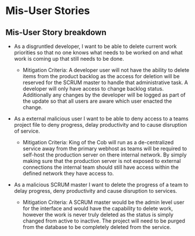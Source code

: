 # Mis-User Stories

## Mis-User Story breakdown

* As a disgruntled developer, I want to be able to delete current work priorities so that no one knows what needs to be worked on and what work is coming up that still needs to be done.

  * Mitigation Criteria: A developer user will not have the ability to delete items from the product backlog as the access for deletion will be reserved for the SCRUM master to handle that administrative task. A developer will only have access to change backlog status. Additionally any changes by the developer will be logged as part of the update so that all users are aware which user enacted the change.

* As a external malicious user I want to be able to deny access to a teams project file to deny progress, delay productivity and to cause disruption of service.

  * Mitigation Criteria: King of the Cob will run as a de-centralized service away from the primary webhost as teams will be required to self-host the production server on there internal network. By simply making sure that the production server is not exposed to external connections the internal team should still have access within the defined network they have access to.  

* As a malicious SCRUM master I want to delete the progress of a team to delay progress, deny productivity and cause disruption to services.

  * Mitigation Criteria: A SCRUM master would be the admin level user for the interface and would have the capability to delete work, however the work is never truly deleted as the status is simply changed from active to inactive. The project will need to be purged from the database to be completely deleted from the service. 
